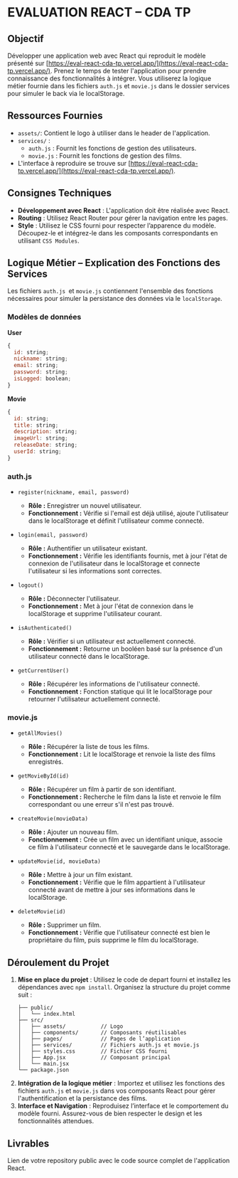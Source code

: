 # EVALUATION REACT – CDA TP

## Objectif

Développer une application web avec React qui reproduit le modèle présenté sur [https://eval-react-cda-tp.vercel.app/](https://eval-react-cda-tp.vercel.app/). Prenez le temps de tester l'application pour prendre connaissance des fonctionnalités à intégrer. Vous utiliserez la logique métier fournie dans les fichiers `auth.js` et `movie.js` dans le dossier services pour simuler le back via le localStorage.

## Ressources Fournies

- `assets/`: Contient le logo à utiliser dans le header de l'application.
- `services/` :
  - `auth.js` : Fournit les fonctions de gestion des utilisateurs.
  - `movie.js` : Fournit les fonctions de gestion des films.
- L'interface à reproduire se trouve sur [https://eval-react-cda-tp.vercel.app/](https://eval-react-cda-tp.vercel.app/).

## Consignes Techniques

- **Développement avec React** : L'application doit être réalisée avec React.
- **Routing** : Utilisez React Router pour gérer la navigation entre les pages.
- **Style** : Utilisez le CSS fourni pour respecter l’apparence du modèle. Découpez-le et intégrez-le dans les composants correspondants en utilisant `CSS Modules`.

## Logique Métier – Explication des Fonctions des Services

Les fichiers `auth.js `et `movie.js` contiennent l'ensemble des fonctions nécessaires pour simuler la persistance des données via le `localStorage`.

### Modèles de données

**User**

```js
{
  id: string;
  nickname: string;
  email: string;
  password: string;
  isLogged: boolean;
}
```

**Movie**

```js
{
  id: string;
  title: string;
  description: string;
  imageUrl: string;
  releaseDate: string;
  userId: string;
}
```

### auth.js

- `register(nickname, email, password)`

  - **Rôle :** Enregistrer un nouvel utilisateur.
  - **Fonctionnement :** Vérifie si l'email est déjà utilisé, ajoute l'utilisateur dans le localStorage et définit l'utilisateur comme connecté.

- `login(email, password)`

  - **Rôle :** Authentifier un utilisateur existant.
  - **Fonctionnement :** Vérifie les identifiants fournis, met à jour l'état de connexion de l'utilisateur dans le localStorage et connecte l'utilisateur si les informations sont correctes.

- `logout()`

  - **Rôle :** Déconnecter l'utilisateur.
  - **Fonctionnement :** Met à jour l'état de connexion dans le localStorage et supprime l'utilisateur courant.

- `isAuthenticated()`

  - **Rôle :** Vérifier si un utilisateur est actuellement connecté.
  - **Fonctionnement :** Retourne un booléen basé sur la présence d'un utilisateur connecté dans le localStorage.

- `getCurrentUser()`
  - **Rôle :** Récupérer les informations de l'utilisateur connecté.
  - **Fonctionnement :** Fonction statique qui lit le localStorage pour retourner l'utilisateur actuellement connecté.

### movie.js

- `getAllMovies()`

  - **Rôle :** Récupérer la liste de tous les films.
  - **Fonctionnement :** Lit le localStorage et renvoie la liste des films enregistrés.

- `getMovieById(id)`

  - **Rôle :** Récupérer un film à partir de son identifiant.
  - **Fonctionnement :** Recherche le film dans la liste et renvoie le film correspondant ou une erreur s'il n'est pas trouvé.

- `createMovie(movieData)`

  - **Rôle :** Ajouter un nouveau film.
  - **Fonctionnement :** Crée un film avec un identifiant unique, associe ce film à l'utilisateur connecté et le sauvegarde dans le localStorage.

- `updateMovie(id, movieData)`

  - **Rôle :** Mettre à jour un film existant.
  - **Fonctionnement :** Vérifie que le film appartient à l'utilisateur connecté avant de mettre à jour ses informations dans le localStorage.

- `deleteMovie(id)`
  - **Rôle :** Supprimer un film.
  - **Fonctionnement :** Vérifie que l'utilisateur connecté est bien le propriétaire du film, puis supprime le film du localStorage.

## Déroulement du Projet

1. **Mise en place du projet** : Utilisez le code de depart fourni et installez les dépendances avec `npm install`. Organisez la structure du projet comme suit :
   ```
   ├── public/
   │   └── index.html
   ├── src/
   │   ├── assets/           // Logo
   │   ├── components/       // Composants réutilisables
   │   ├── pages/            // Pages de l’application
   │   ├── services/         // Fichiers auth.js et movie.js
   │   ├── styles.css        // Fichier CSS fourni
   │   ├── App.jsx           // Composant principal
   │   └── main.jsx
   └── package.json
   ```
2. **Intégration de la logique métier** : Importez et utilisez les fonctions des fichiers `auth.js` et `movie.js` dans vos composants React pour gérer l'authentification et la persistance des films.
3. **Interface et Navigation** : Reproduisez l’interface et le comportement du modèle fourni. Assurez-vous de bien respecter le design et les fonctionnalités attendues.

## Livrables

Lien de votre repository public avec le code source complet de l'application React.
